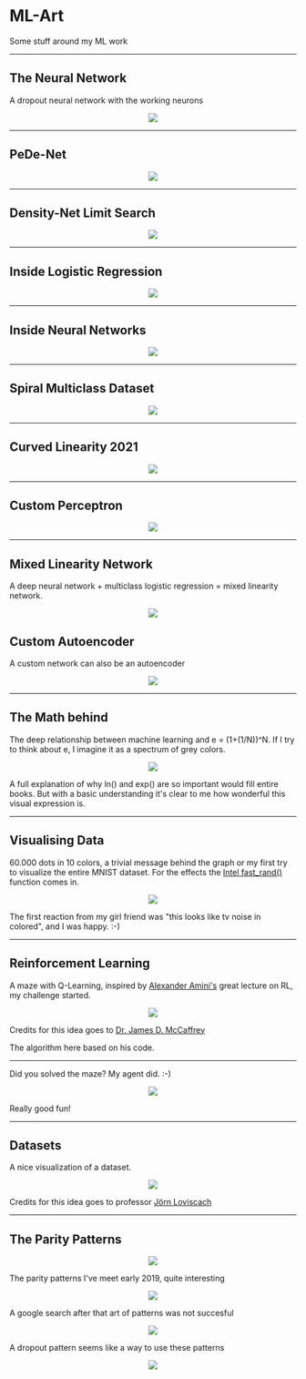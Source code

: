 # ML-Art
Some stuff around my ML work

---

## The Neural Network

A dropout neural network with the working neurons
<p align="center">
  <img src="https://github.com/grensen/ML-Art/blob/master/dropout_art.png?raw=true">
</p>

---

## PeDe-Net 

<p align="center">
  <img src="https://github.com/grensen/ML-Art/blob/master/2022/pede_2022.png?raw=true">
</p>

---

## Density-Net Limit Search

<p align="center">
  <img src="https://github.com/grensen/ML-Art/blob/master/2022/density_net_limit_search.png?raw=true">
</p>

---

## Inside Logistic Regression 

<p align="center">
  <img src="https://github.com/grensen/ML-Art/blob/master/figures/logistic_regression_weight_map.png?raw=true">
</p>

---

## Inside Neural Networks

<p align="center">
  <img src="https://raw.githubusercontent.com/grensen/ML-Art/master/figures/hidden_interpretability.png?raw=true">
</p>

---

## Spiral Multiclass Dataset

<p align="center">
  <img src="https://github.com/grensen/ML-Art/blob/master/figures/spiral_demo.png?raw=true">
</p>

---

## Curved Linearity 2021

<p align="center">
  <img src="https://github.com/grensen/ML-Art/blob/master/figures/curved_linearity.gif?raw=true">
</p>

---

## Custom Perceptron

<p align="center">
  <img src="https://github.com/grensen/ML-Art/blob/master/custom_perceptron.png?raw=true">
</p>

---

## Mixed Linearity Network

A deep neural network + multiclass logistic regression = mixed linearity network.

<p align="center">
  <img src="https://raw.githubusercontent.com/grensen/ML-Art/master/figures/mixed_linearity_network.png?raw=true">
</p>

## Custom Autoencoder

A custom network can also be an autoencoder

<p align="center">
  <img src="https://raw.githubusercontent.com/grensen/ML-Art/master/figures/custom_autoencoder.png?raw=true">
</p>

---


## The Math behind

The deep relationship between machine learning and e = (1+(1/N))^N. 
If I try to think about e, I imagine it as a spectrum of grey colors.

<p align="center">
  <img width="" height="" src="https://github.com/grensen/ML-Art/blob/master/euler_tricks.png">
</p>
A full explanation of why ln() and exp() are so important would fill entire books. But with a basic understanding it's clear to me how wonderful this visual expression is.

---

## Visualising Data

60.000 dots in 10 colors, a trivial message behind the graph or my first try to visualize the entire MNIST dataset.
For the effects the [Intel fast_rand()](https://software.intel.com/en-us/articles/fast-random-number-generator-on-the-intel-pentiumr-4-processor)
function comes in.




<p align="center">
  <img width="" height="" src="https://github.com/grensen/ML-Art/blob/master/60000_dots_and_10_colors_jiw.jpg">
</p>
The first reaction from my girl friend was "this looks like tv noise in colored", and I was happy. :-)

---


## Reinforcement Learning 

A maze with Q-Learning, inspired by [Alexander Amini's](https://www.youtube.com/watch?v=nZfaHIxDD5w) great lecture on RL, my challenge started.


<p align="center">
  <img src="https://github.com/grensen/ML-Art/blob/master/maze_unsolved.png">
</p>

Credits for this idea goes to [Dr. James D. McCaffrey](https://docs.microsoft.com/en-us/archive/msdn-magazine/2018/august/test-run-introduction-to-q-learning-using-csharp)

The algorithm here based on his code.

---

Did you solved the maze? My agent did. :-)


<p align="center">
  <img src="https://github.com/grensen/ML-Art/blob/master/maze_solved.png">
</p>

Really good fun!

---

## Datasets

A nice visualization of a dataset.

<p align="center">
  <img width="" height="" src="https://github.com/grensen/ML-Art/blob/master/dataset.png">
</p>

Credits for this idea goes to professor [Jörn Loviscach](https://www.youtube.com/watch?v=41SdVA2aqKw/)

---

## The Parity Patterns

<p align="center">
  <img width="" height="" src="https://raw.githubusercontent.com/grensen/ML-Art/master/parity_00.png">
</p>

The parity patterns I've meet early 2019, quite interesting

<p align="center">
  <img width="" height="" src="https://raw.githubusercontent.com/grensen/ML-Art/master/parity_01.png">
</p>

A google search after that art of patterns was not succesful

<p align="center">
  <img width="" height="" src="https://raw.githubusercontent.com/grensen/ML-Art/master/parity_02.png">
</p>

A dropout pattern seems like a way to use these patterns

<p align="center">
  <img width="" height="" src="https://raw.githubusercontent.com/grensen/ML-Art/master/parity_03.png">
</p>
